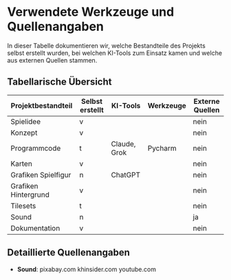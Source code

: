 # Verwendete Werkzeuge und Quellenangaben

In dieser Tabelle dokumentieren wir, welche Bestandteile des Projekts selbst erstellt wurden, bei welchen KI-Tools zum Einsatz kamen und welche aus externen Quellen stammen.

## Tabellarische Übersicht

| Projektbestandteil    | Selbst erstellt | KI-Tools | Werkzeuge | Externe Quellen |
| --------------------- | --------------- | -------- | --------- | --------------- |
| Spielidee             |     v           |          |           |   nein          |
| Konzept               |     v           |          |           |   nein          |
| Programmcode          |     t           |Claude, Grok|Pycharm  |   nein          |
| Karten                |     v           |          |           |   nein          |
| Grafiken Spielfigur   |     n           |ChatGPT   |           |   nein          |
| Grafiken Hintergrund  |     v           |          |           |   nein          |
| Tilesets              |     t           |          |           |   nein          |
| Sound                 |     n           |          |           |   ja            |
| Dokumentation         |     v           |          |           |   nein          |

## Detaillierte Quellenangaben

- **Sound**: 
pixabay.com
khinsider.com
youtube.com


